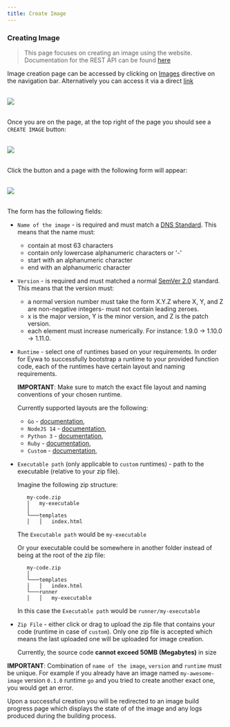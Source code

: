 ```yaml
---
title: Create Image
---
```


### Creating Image
> This page focuses on creating an image using the website. Documentation for the REST API can be found [here](/api-docs/?urls.primaryName=registry#/Images/postImages)

Image creation page can be accessed by clicking on [Images](/app/images) directive on the navigation bar. Alternatively you can access it via a direct [link](/app/images/create)

&nbsp;  
[![](/static/docs/images/images_navbar_location.png)](/static/docs/images/images_navbar_location.png)

&nbsp;  
Once you are on the page, at the top right of the page you should see a `CREATE IMAGE` button:

&nbsp;  
[![](/static/docs/images/images_create_location.png)](/static/docs/images/images_create_location.png)

&nbsp;  
Click the button and a page with the following form will appear:

&nbsp;  
[![](/static/docs/images/images_create_form.png)](/static/docs/images/create_form.png)

&nbsp;  
The form has the following fields:

- `Name of the image` - is required and must match a [DNS Standard](https://tools.ietf.org/html/rfc1123). This means that the name must:
    - contain at most 63 characters
    - contain only lowercase alphanumeric characters or '-'
    - start with an alphanumeric character
    - end with an alphanumeric character

- `Version` - is required and must matched a normal [SemVer 2.0](https://semver.org/#spec-item-2) standard. This means that the version must:
    - a normal version number must take the form X.Y.Z where X, Y, and Z are non-negative integers- must not contain leading zeroes. 
    - x is the major version, Y is the minor version, and Z is the patch version.
    - each element must increase numerically. For instance: 1.9.0 -> 1.10.0 -> 1.11.0.

- `Runtime` - select one of runtimes based on your requirements. In order for Eywa to successfully bootstrap a runtime to your provided function code, each of the runtimes have certain layout and naming requirements.

    **IMPORTANT**: Make sure to match the exact file layout and naming conventions of your chosen runtime.

    Currently supported layouts are the following:
    - `Go` - [documentation](/docs/images/go),
    - `NodeJS 14` - [documentation](/docs/images/nodejs14),
    - `Python 3` - [documentation](/docs/images/python3),
    - `Ruby` - [documentation](/docs/images/ruby),
    - `Custom` - [documentation](/docs/images/custom),


- `Executable path` (only applicable to `custom` runtimes) - path to the executable (relative to your zip file).    

  Imagine the following zip structure:
   ```
      my-code.zip
      │   my-executable
      │
      └───templates
      │   │   index.html
    ```
  The `Executable path` would be `my-executable`
  
  Or your executable could be somewhere in another folder instead of being at the root of the zip file:
   ```
      my-code.zip
      │
      └───templates
      │   │   index.html
      └───runner
      │   │   my-executable
    ```
  In this case the `Executable path` would be `runner/my-executable`
- `Zip File` - either click or drag to upload the zip file that contains your code (runtime in case of `custom`). Only one zip file is accepted which means the last uploaded one will be uploaded for image creation. 

  Currently, the source code **cannot exceed 50MB (Megabytes)** in size


**IMPORTANT**: Combination of `name of the image`, `version` and `runtime` must be unique. For example if you already have an image named `my-awesome-image` version `0.1.0` runtime `go` and you tried to create another exact one, you would get an error.


Upon a successful creation you will be redirected to an image build progress page which displays the state of of the image and any logs produced during the building process.
